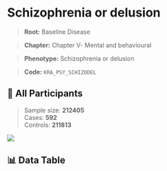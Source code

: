 # Schizophrenia or delusion

> **Root:** Baseline Disease  

> **Chapter:** Chapter V- Mental and behavioural  

> **Phenotype:** Schizophrenia or delusion  

> **Code:** `KRA_PSY_SCHIZODEL`

## 🧪 All Participants  
> Sample size: **212405**  
> Cases: **592**  
> Controls: **211813**
<img src="/Sensitive/Figures/ALL/Incidence/KRA_PSY_SCHIZODEL.png"/>

## 📊 Data Table
<CsvTableMRF src="/Sensitive/Data/ALL/Incidence/COX_KRA_PSY_SCHIZODEL.csv"/>

